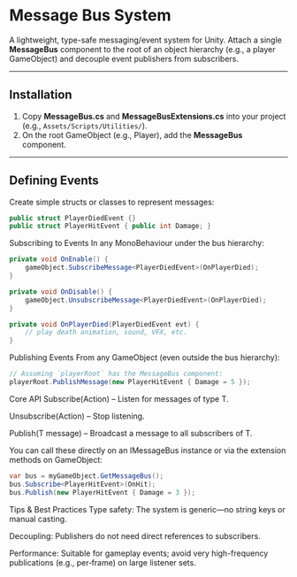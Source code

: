 
# Message Bus System

A lightweight, type-safe messaging/event system for Unity. Attach a single **MessageBus** component to the root of an object hierarchy (e.g., a player GameObject) and decouple event publishers from subscribers.

---

## Installation

1. Copy **MessageBus.cs** and **MessageBusExtensions.cs** into your project (e.g., `Assets/Scripts/Utilities/`).
2. On the root GameObject (e.g., Player), add the **MessageBus** component.

---

## Defining Events

Create simple structs or classes to represent messages:

```csharp
public struct PlayerDiedEvent {}
public struct PlayerHitEvent { public int Damage; }
```

Subscribing to Events
In any MonoBehaviour under the bus hierarchy:
```csharp
private void OnEnable() {
    gameObject.SubscribeMessage<PlayerDiedEvent>(OnPlayerDied);
}

private void OnDisable() {
    gameObject.UnsubscribeMessage<PlayerDiedEvent>(OnPlayerDied);
}

private void OnPlayerDied(PlayerDiedEvent evt) {
    // play death animation, sound, VFX, etc.
}
```
Publishing Events
From any GameObject (even outside the bus hierarchy):
```csharp
// Assuming `playerRoot` has the MessageBus component:
playerRoot.PublishMessage(new PlayerHitEvent { Damage = 5 });
```

Core API
Subscribe<T>(Action<T>) – Listen for messages of type T.

Unsubscribe<T>(Action<T>) – Stop listening.

Publish<T>(T message) – Broadcast a message to all subscribers of T.

You can call these directly on an IMessageBus instance or via the extension methods on GameObject:
```csharp
var bus = myGameObject.GetMessageBus();
bus.Subscribe<PlayerHitEvent>(OnHit);
bus.Publish(new PlayerHitEvent { Damage = 3 });
```

Tips & Best Practices
Type safety: The system is generic—no string keys or manual casting.

Decoupling: Publishers do not need direct references to subscribers.

Performance: Suitable for gameplay events; avoid very high-frequency publications (e.g., per‑frame) on large listener sets.